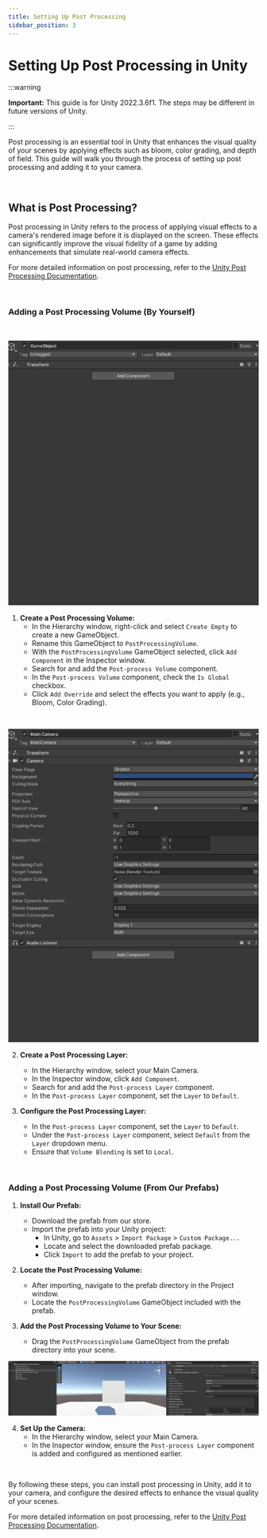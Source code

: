 ```yaml
---
title: Setting Up Post Processing
sidebar_position: 3
---
```


# Setting Up Post Processing in Unity

:::warning

**Important:** This guide is for Unity 2022.3.6f1. The steps may be different in future versions of Unity.

:::

Post processing is an essential tool in Unity that enhances the visual quality of your scenes by applying effects such as bloom, color grading, and depth of field. This guide will walk you through the process of setting up post processing and adding it to your camera.

<br/>

## What is Post Processing?

Post processing in Unity refers to the process of applying visual effects to a camera's rendered image before it is displayed on the screen. These effects can significantly improve the visual fidelity of a game by adding enhancements that simulate real-world camera effects.

For more detailed information on post processing, refer to the [Unity Post Processing Documentation](https://docs.unity3d.com/Packages/com.unity.postprocessing@3.1/manual/index.html).

<br/>

### Adding a Post Processing Volume (By Yourself)

<br/>

<div class="image">
   
   ![Example GIF](/img/generalconcepts/addingpostprocessingvolume.gif)

</div>

1. **Create a Post Processing Volume:**
   - In the Hierarchy window, right-click and select `Create Empty` to create a new GameObject.
   - Rename this GameObject to `PostProcessingVolume`.
   - With the `PostProcessingVolume` GameObject selected, click `Add Component` in the Inspector window.
   - Search for and add the `Post-process Volume` component.
   - In the `Post-process Volume` component, check the `Is Global` checkbox.
   - Click `Add Override` and select the effects you want to apply (e.g., Bloom, Color Grading).

<br/>

<!-- <img src="/img/generalconcepts/addingpostprocessinglayer.gif" alt="gif"/> -->

<div class="image">
   
   ![Example GIF](/img/generalconcepts/addingpostprocessinglayer.gif)

</div>

2. **Create a Post Processing Layer:**
   - In the Hierarchy window, select your Main Camera.
   - In the Inspector window, click `Add Component`.
   - Search for and add the `Post-process Layer` component.
   - In the `Post-process Layer` component, set the `Layer` to `Default`.

3. **Configure the Post Processing Layer:**
   - In the `Post-process Layer` component, set the `Layer` to `Default`.
   - Under the `Post-process Layer` component, select `Default` from the `Layer` dropdown menu.
   - Ensure that `Volume Blending` is set to `Local`.

<br/>

### Adding a Post Processing Volume (From Our Prefabs)

1. **Install Our Prefab:**
   - Download the prefab from our store.
   - Import the prefab into your Unity project:
     - In Unity, go to `Assets` > `Import Package` > `Custom Package...`
     - Locate and select the downloaded prefab package.
     - Click `Import` to add the prefab to your project.

2. **Locate the Post Processing Volume:**
   - After importing, navigate to the prefab directory in the Project window.
   - Locate the `PostProcessingVolume` GameObject included with the prefab.

3. **Add the Post Processing Volume to Your Scene:**
   - Drag the `PostProcessingVolume` GameObject from the prefab directory into your scene.

<div class="image100">
   
   ![Example GIF](/img/generalconcepts/settingupcamera.gif)

</div>

4. **Set Up the Camera:**
   - In the Hierarchy window, select your Main Camera.
   - In the Inspector window, ensure the `Post-process Layer` component is added and configured as mentioned earlier.

<br/>

By following these steps, you can install post processing in Unity, add it to your camera, and configure the desired effects to enhance the visual quality of your scenes.

For more detailed information on post processing, refer to the [Unity Post Processing Documentation](https://docs.unity3d.com/Packages/com.unity.postprocessing@3.1/manual/index.html).
